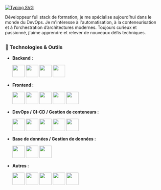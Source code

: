 [![Typing SVG](https://readme-typing-svg.demolab.com?font=Ubuntu&size=35&duration=2500&pause=1000&color=1B97FF&center=true&multiline=true&width=1000&height=150&lines=Bonjour%2C+je+m'appelle+Hamdi+!;En+recherche+d'un+poste+en+tant+que+DevOps)](https://git.io/typing-svg)


Développeur full stack de formation, je me spécialise aujourd’hui dans le monde du DevOps.
 Je m'intéresse à l'automatisation, à la conteneurisation et à l’orchestration d’architectures modernes.
 Toujours curieux et passionné, j'aime apprendre et relever de nouveaux défis techniques.
##






### 🧰 Technologies & Outils

- **Backend :**
  <p align="left">
    <img src="https://cdn.jsdelivr.net/gh/devicons/devicon/icons/nodejs/nodejs-original.svg" width="40" />
    <img src="https://cdn.jsdelivr.net/gh/devicons/devicon/icons/php/php-original.svg" width="40" />
    <img src="https://cdn.jsdelivr.net/gh/devicons/devicon/icons/java/java-original.svg" width="40" />
    <img src="https://cdn.jsdelivr.net/gh/devicons/devicon/icons/python/python-original.svg" width="40" />
  </p>

- **Frontend :**
  <p align="left">
    <img src="https://cdn.jsdelivr.net/gh/devicons/devicon/icons/html5/html5-original.svg" width="40" />
    <img src="https://cdn.jsdelivr.net/gh/devicons/devicon/icons/css3/css3-original.svg" width="40" />
    <img src="https://cdn.jsdelivr.net/gh/devicons/devicon/icons/javascript/javascript-original.svg" width="40" />
    <img src="https://cdn.jsdelivr.net/gh/devicons/devicon/icons/react/react-original.svg" width="40" />
    <img src="https://cdn.jsdelivr.net/gh/devicons/devicon/icons/bootstrap/bootstrap-original.svg" width="40" />
  </p>

- **DevOps / CI-CD / Gestion de conteneurs :**
  <p align="left">
    <img src="https://cdn.jsdelivr.net/gh/devicons/devicon/icons/git/git-original.svg" width="40" />
    <img src="https://cdn.jsdelivr.net/gh/devicons/devicon/icons/docker/docker-original.svg" width="40" />
    <img src="https://cdn.jsdelivr.net/gh/devicons/devicon/icons/terraform/terraform-original.svg" width="40" />
    <img src="https://cdn.jsdelivr.net/gh/devicons/devicon/icons/kubernetes/kubernetes-plain.svg" width="40" />
    <img src="https://cdn.jsdelivr.net/gh/devicons/devicon/icons/linux/linux-original.svg" width="40" />
  </p>

- **Base de données / Gestion de données :**
  <p align="left">
    <img src="https://cdn.jsdelivr.net/gh/devicons/devicon/icons/mysql/mysql-original.svg" width="40" />
    <img src="https://cdn.jsdelivr.net/gh/devicons/devicon/icons/sqlite/sqlite-original.svg" width="40" />
    <img src="https://cdn.jsdelivr.net/gh/devicons/devicon/icons/graphql/graphql-plain.svg" width="40" />
  </p>

- **Autres :**
  <p align="left">
    <img src="https://cdn.jsdelivr.net/gh/devicons/devicon/icons/vscode/vscode-original.svg" width="40" />
    <img src="https://img.icons8.com/fluency/48/microsoft-word-2019.png" width="40" />
    <img src="https://img.icons8.com/fluency/48/microsoft-excel-2019.png" width="40" />
    <img src="https://img.icons8.com/color/48/microsoft-teams.png" width="40" />
    <img src="https://img.icons8.com/color/48/discord-logo.png" width="40" />
  </p>
